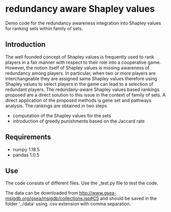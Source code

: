 # redundancy aware Shapley values

Demo code for the redundancy awareness integration into Shapley values for ranking sets within family of sets. 

## Introduction 
The well founded concept of Shapley values is frequently used to rank players in a fair manner with respect to their role into a cooperative game. However, the notion itself of Shapley values is missing awareness of redundancy among players. In particular, when two or more players are interchangeable they are assigned same Shapley values therefore using Shapley values to select players in the game can lead to a selection of redundant players.
The redundany-aware Shapley values based rankings proposed are a direct solution to this issue in the context of family of sets. A direct application of the proposed methods is gene set and pathways analysis. The rankings are obtained in two steps
* computation of the Shapley values for the sets 
* introduction of greedy punishments based on the Jaccard rate

## Requirements
* numpy 1.18.5
* pandas 1.0.5


## Use

The code consists of different files. Use the \_test.py file to test the code. 

The data can be downloaded from http://www.gsea-msigdb.org/gsea/msigdb/collections.jsp#C5 and should be saved in the folder '../data' using .csv extension with comma separation.
